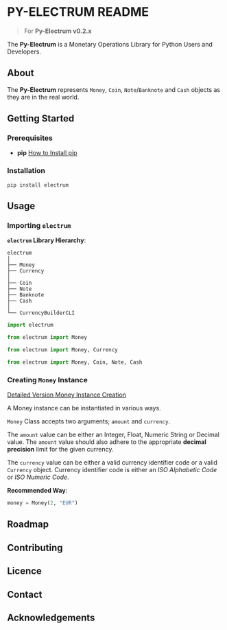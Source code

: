 # PY-ELECTRUM README

> For **Py-Electrum v0.2.x**

The **Py-Electrum** is a Monetary Operations Library for Python Users and Developers.

## About

The **Py-Electrum** represents `Money`, `Coin`, `Note`/`Banknote` and `Cash` objects as they are in the real world.

## Getting Started

### Prerequisites

- **pip**
    [How to Install pip](https://pip.pypa.io/en/stable/installation/)

### Installation

```
pip install electrum
```

## Usage

### Importing `electrum`

**`electrum` Library Hierarchy**:

```
electrum
│
├── Money
├── Currency
│
├── Coin
├── Note
├── Banknote
├── Cash
│
└── CurrencyBuilderCLI
```

```python
import electrum
```

```python
from electrum import Money
```

```python
from electrum import Money, Currency
```

```python
from electrum import Money, Coin, Note, Cash
```

### Creating `Money` Instance

[Detailed Version Money Instance Creation](https://github.com/vfm-sb/PY-ELECTRUM/blob/main/docs/Creating-Money-Instance.md)

A Money instance can be instantiated in various ways. 

`Money` Class accepts two arguments; `amount` and `currency`. 

The `amount` value can be either an Integer, Float, Numeric String or Decimal value. The `amount` value should also adhere to the appropriate **decimal precision** limit for the given currency.

The `currency` value can be either a valid currency identifier code or a valid `Currency` object. Currency identifier code is either an *ISO Alphabetic Code* or *ISO Numeric Code*.

**Recommended Way**:

```python
money = Money(2, "EUR")
```


## Roadmap

## Contributing

## Licence

## Contact

## Acknowledgements

